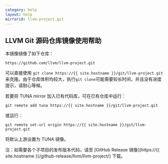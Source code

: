 ```yaml
---
category: help
layout: help
mirrorid: llvm-project.git
---
```


## LLVM Git 源码仓库镜像使用帮助

本镜像镜像了如下仓库：

```
https://github.com/llvm/llvm-project.git
```

可以直接使用 `git clone https://{{ site.hostname }}/git/llvm-project.git` 来克隆。由于仓库体积均较大，执行`git clone`可能需要较长时间，并且没有进度提示，请耐心等候。

若要将 TUNA mirror 加入已有代码库，可在已有仓库中运行：

```
git remote add tuna https://{{ site.hostname }}/git/llvm-project.git
```

或运行：

```
git remote set-url origin https://{{ site.hostname }}/git/llvm-project.git
```

将默认上游设置为 TUNA 镜像。


注：如需要各个子项目的发布版本代码，请至 [GitHub Release 镜像](https://{{ site.hostname }}/github-release/llvm/llvm-project/) 下载。
